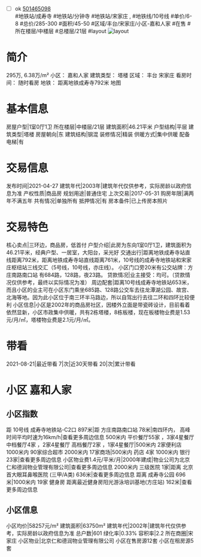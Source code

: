 - [ ] ok [501465098](https://bj.5i5j.com/ershoufang/501465098.html)  
 #地铁站/成寿寺 #地铁站/分钟寺 #地铁站/宋家庄 ,  #地铁线/10号线
#单价/6-8 #总价/285-300 #面积/45-50   #区域/丰台/宋家庄/小区-嘉和人家 #在售 #所在楼层/中楼层 #总楼层/21层 #layout 
![layout](http://image2a.5i5j.com/bdir/layout/230a5ee5fdf045ad8ad0efe41913ee08.jpg_P5.jpg) 
# 简介 
 295万,  6.38万/m² 
小区： 嘉和人家
建筑类型： 塔楼
区域： 丰台 宋家庄
看房时间： 随时看房
地铁： 距离地铁成寿寺792米 地图
# 基本信息 
 房屋户型|1室0厅1卫
所在楼层|中楼层/21层
建筑面积|46.21平米
户型结构|平层
建筑类型|塔楼
房屋朝向|东
建筑结构|钢混
装修情况|精装
供暖方式|集中供暖
配备电梯|有
# 交易信息 
 发布时间|2021-04-27
建筑年代|2003年|建筑年代仅供参考，实际房龄以政府信息为准
产权性质|商品房
规划用途|普通住宅
上次交易|2017-05-31
购房年限|满两年不满五年
共有情况|单独所有
抵押情况|有
房本备件|已上传房本照片
# 交易特色 
 核心卖点|三环边，商品房，低首付
户型介绍|此房为东向1室0厅1卫，建筑面积为46.21平米，经典户型、一居室，大阳台，采光好
交通出行|距离地铁成寿寺站直线距离792米，距离地铁成寿寺站直线距离761米，10号线的成寿寺地铁站和宋家庄枢纽站三线交汇（5号线，10号线，亦庄线）。 小区门口旁20米有公交站牌：方庄南路南口站 有684路，128路，夜23路。
贷款情况|业主接受：均可。（贷款情况仅供参考，最终以实际情况为准）
周边配套|距离10号线成寿寺地铁站653米，而且小区的业主可在小区东门乘坐685路、128路公交车去往龙潭湖公园、故宫、北海等地。因为此小区位于南三环半马路边，所以自驾出行去往二环和四环比较便利
小区信息|小区是2002年的商品房社区，因楼外立面是带瓷砖设计，目前看着依然显新，小区市政集中供暖，共有2栋塔楼，8栋板楼，现在板楼物业费是1.53元/月/㎡，塔楼物业费是2.1元/月/㎡。
# 带看 
 2021-08-21|最近带看	 7|次|近30天带看	 20|次|累计带看
# 小区 嘉和人家
## 小区指数 
 距 10号线 成寿寺地铁站-C2口 897米|距 方庄南路南口站 78米|南四环内， 高峰时间平均时速为16km/h|查看更多周边信息
500米内 平价餐厅55家 ，3家4星餐厅
中档餐厅4家 ，2家4星餐厅
高档餐厅2家 ，1家4星餐厅|500米内 2家便利店
1000米内 90家综合超市
2000米内 17家商场|500米内 药店 4家
1000米内 银行 23家|查看更多周边信息
小区物业费1.4元/平米/月|2000年建成|物业公司为北京仁和德润物业管理有限公司|查看更多周边信息
2000米内 三级医院 1家|距离 北京首大眼耳鼻喉医院 (三甲/A类) 636米|查看更多周边信息
距离 成寿寺公园 696米|1000米内 19家 健身房
距离最近健身房阳光游泳培训基地(方庄站) 162米|查看更多周边信息
## 小区信息 
 小区均价|58257元/m²
建筑面积|63750m²
建筑年代|2002年|建筑年代仅供参考，实际房龄以政府信息为准
总户数|601
绿化率|0.33%
容积率|2.2
所在商圈|宋家庄
小区物业|北京仁和德润物业管理有限公司
小区在售房源12套
小区在租房源5套
